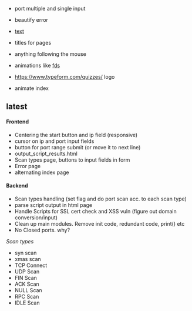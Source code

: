 -   port multiple and single input
-   beautify error
-   [text](https://www.youtube.com/watch?v=eVwH3VL1EsA)
-   titles for pages

-   anything following the mouse
-   animations like [fds](https://www.mentimeter.com/features/quiz-presentations)
-   https://www.typeform.com/quizzes/ logo
-   animate index

## latest

#### Frontend

-   Centering the start button and ip field (responsive)
-   cursor on ip and port input fields
-   button for port range submit (or move it to next line)
-   output_script_results.html
-   Scan types page, buttons to input fields in form
-   Error page
-   alternating index page

#### Backend

-   Scan types handling (set flag and do port scan acc. to each scan type)
-   parse script output in html page
-   Handle Scripts for SSL cert check and XSS vuln (figure out domain conversion/input)
-   Clean up main modules. Remove init code, redundant code, print() etc
-	No Closed ports. why?

_Scan types_

-   syn scan
-   xmas scan
-   TCP Connect
-   UDP Scan
-   FIN Scan
-   ACK Scan
-   NULL Scan
-   RPC Scan
-   IDLE Scan
